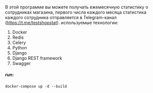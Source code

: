 В этой программе вы можете получать ежемесячную статистику о сотрудниках магазина, первого числа каждого месяца статистика каждого сотрудника отправляется в Telegram-канал (https://t.me/testshopstat).
используемые технологии:
1. Docker
2. Redis
3. Celery
4. Python
5. Django
6. Django REST framework
7. Swagger

##### run:
`docker-compose up -d --build`

